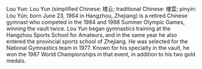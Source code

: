 Lou Yun: Lou Yun (simplified Chinese: 楼云; traditional Chinese: 樓雲; pinyin: Lóu Yún; born June 23, 1964 in Hangzhou, Zhejiang) is a retired Chinese gymnast who competed in the 1984 and 1988 Summer Olympic Games, winning the vault twice. Lou Yun began gymnastics training at the Hangzhou Sports School for Amateurs, and in the same year he also entered the provincial sports school of Zhejiang. He was selected for the National Gymnastics team in 1977.  Known for his specialty in the vault, he won the 1987 World Championships in that event, in addition to his two gold medals.
